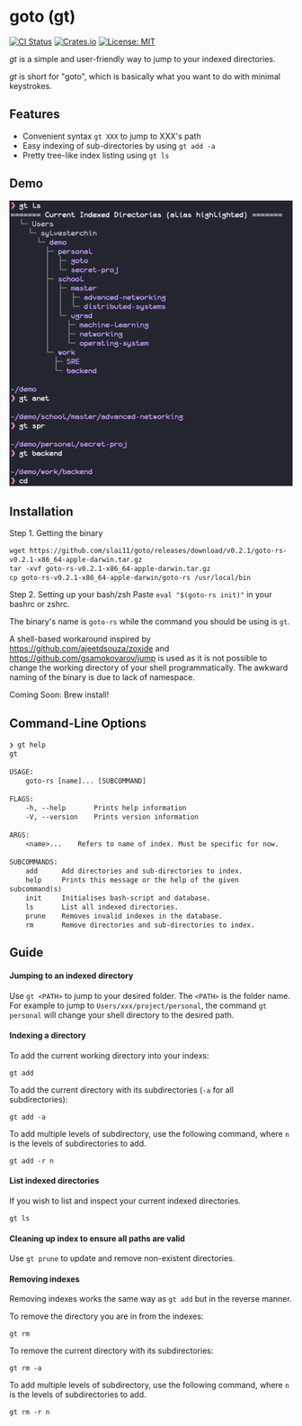 # goto (gt)

[![CI Status](https://img.shields.io/github/workflow/status/slai11/goto/ci/master?label=ci&logo=github&style=for-the-badge)](https://github.com/slai11/goto/actions)
[![Crates.io](https://img.shields.io/crates/v/goto?style=for-the-badge)](https://crates.io/crates/goto-rs)
[![License: MIT](https://img.shields.io/github/license/slai11/goto?style=for-the-badge)](https://opensource.org/licenses/MIT)


*gt* is a simple and user-friendly way to jump to your indexed directories.

*gt* is short for "goto", which is basically what you want to do with minimal
keystrokes.

## Features

* Convenient syntax `gt XXX` to jump to XXX's path
* Easy indexing of sub-directories by using `gt add -a`
* Pretty tree-like index listing using `gt ls`

## Demo

![Demo](doc/demo.png)


## Installation 

Step 1. Getting the binary
```
wget https://github.com/slai11/goto/releases/download/v0.2.1/goto-rs-v0.2.1-x86_64-apple-darwin.tar.gz
tar -xvf goto-rs-v0.2.1-x86_64-apple-darwin.tar.gz 
cp goto-rs-v0.2.1-x86_64-apple-darwin/goto-rs /usr/local/bin
```

Step 2. Setting up your bash/zsh
Paste `eval "$(goto-rs init)"` in your bashrc or zshrc.

The binary's name is `goto-rs` while the command you should be using is `gt`.

A shell-based workaround inspired by https://github.com/ajeetdsouza/zoxide and
https://github.com/gsamokovarov/jump is used as it is not possible to change the
working directory of your shell programmatically. The awkward naming of the
binary is due to lack of namespace.

Coming Soon: Brew install!

## Command-Line Options

```
❯ gt help
gt

USAGE:
    goto-rs [name]... [SUBCOMMAND]

FLAGS:
    -h, --help       Prints help information
    -V, --version    Prints version information

ARGS:
    <name>...    Refers to name of index. Must be specific for now.

SUBCOMMANDS:
    add      Add directories and sub-directories to index.
    help     Prints this message or the help of the given subcommand(s)
    init     Initialises bash-script and database.
    ls       List all indexed directories.
    prune    Removes invalid indexes in the database.
    rm       Remove directories and sub-directories to index.

```


## Guide 

#### Jumping to an indexed directory
Use `gt <PATH>` to jump to your desired folder. The `<PATH>` is the folder name.
For example to jump to `Users/xxx/project/personal`, the command `gt personal`
will change your shell directory to the desired path.

#### Indexing a directory
To add the current working directory into your indexs:
```
gt add
```

To add the current directory with its subdirectories (`-a` for all subdirectories):

```
gt add -a
```

To add multiple levels of subdirectory, use the following command, where `n` is
the levels of subdirectories to add.
```
gt add -r n
```

#### List indexed directories
If you wish to list and inspect your current indexed directories. 
```
gt ls
```

#### Cleaning up index to ensure all paths are valid
Use `gt prune` to update and remove non-existent directories.


#### Removing indexes
Removing indexes works the same way as `gt add` but in the reverse manner.

To remove the directory you are in from the indexes:
```
gt rm
```

To remove the current directory with its subdirectories:
```
gt rm -a
```

To add multiple levels of subdirectory, use the following command, where `n` is
the levels of subdirectories to add.
```
gt rm -r n
```

